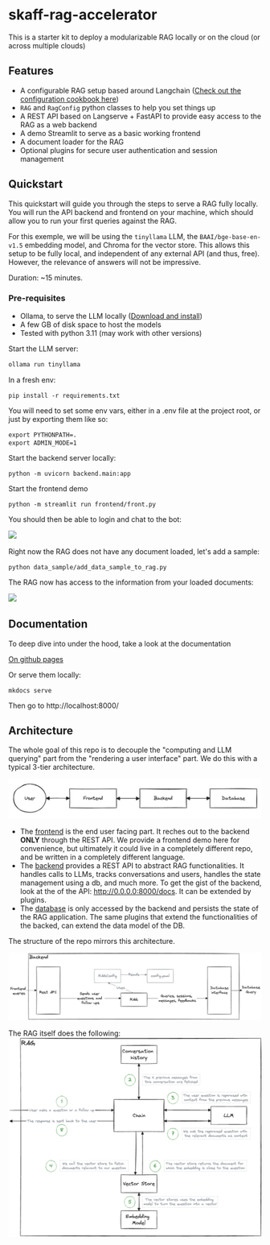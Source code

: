 # skaff-rag-accelerator


This is a starter kit to deploy a modularizable RAG locally or on the cloud (or across multiple clouds)

## Features

- A configurable RAG setup based around Langchain ([Check out the configuration cookbook here](cookbook/cookbook.md))
- `RAG` and `RagConfig` python classes to help you set things up
- A REST API based on Langserve + FastAPI to provide easy access to the RAG as a web backend
- A demo Streamlit to serve as a basic working frontend
- A document loader for the RAG
- Optional plugins for secure user authentication and session management

## Quickstart

This quickstart will guide you through the steps to serve a RAG fully locally. You will run the API backend and frontend on your machine, which should allow you to run your first queries against the RAG.

For this exemple, we will be using the `tinyllama` LLM, the `BAAI/bge-base-en-v1.5` embedding model, and Chroma for the vector store. This allows this setup to be fully local, and independent of any external API (and thus, free). However, the relevance of answers will not be impressive.

Duration: ~15 minutes.

### Pre-requisites

- Ollama, to serve the LLM locally ([Download and install](https://ollama.com/))
- A few GB of disk space to host the models
- Tested with python 3.11 (may work with other versions)

Start the LLM server:
```python
ollama run tinyllama
```

In a fresh env:
```shell
pip install -r requirements.txt
```

You will need to set some env vars, either in a .env file at the project root, or just by exporting them like so:
```shell
export PYTHONPATH=.
export ADMIN_MODE=1
```

Start the backend server locally:
```shell
python -m uvicorn backend.main:app
```

Start the frontend demo
```shell
python -m streamlit run frontend/front.py
```

You should then be able to login and chat to the bot:

![](login_and_chat.gif)

Right now the RAG does not have any document loaded, let's add a sample:
```shell
python data_sample/add_data_sample_to_rag.py
```

The RAG now has access to the information from your loaded documents:

![](query_with_knowledge.gif)

## Documentation

To deep dive into under the hood, take a look at the documentation

[On github pages](https://artefactory.github.io/skaff-rag-accelerator/)

Or serve them locally:
```shell
mkdocs serve
```
Then go to http://localhost:8000/


## Architecture

The whole goal of this repo is to decouple the "computing and LLM querying" part from the "rendering a user interface" part. We do this with a typical 3-tier architecture.

![](3t_architecture.png)

- The [frontend](frontend.md) is the end user facing part. It reches out to the backend **ONLY** through the REST API. We provide a frontend demo here for convenience, but ultimately it could live in a completely different repo, and be written in a completely different language.
- The [backend](backend/backend.md) provides a REST API to abstract RAG functionalities. It handles calls to LLMs, tracks conversations and users, handles the state management using a db, and much more. To get the gist of the backend, look at the of the API: http://0.0.0.0:8000/docs. It can be extended by plugins.
- The [database](database.md) is only accessed by the backend and persists the state of the RAG application. The same plugins that extend the functionalities of the backed, can extend the data model of the DB.

The structure of the repo mirrors this architecture.

![](backend_archi_short.png)

The RAG itself does the following:
![](backend/RAG.png)

